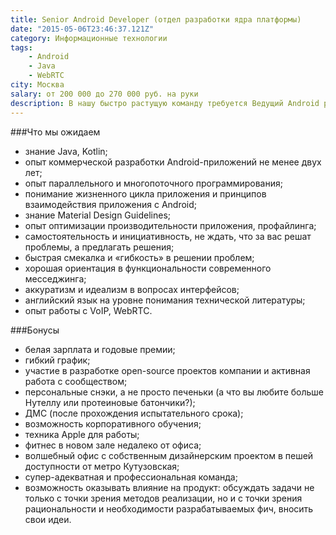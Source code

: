 ```yaml
---
title: Senior Android Developer (отдел разработки ядра платформы)
date: "2015-05-06T23:46:37.121Z"
category: Информационные технологии
tags:
    - Android
    - Java
    - WebRTC
city: Москва
salary: от 200 000 до 270 000 руб. на руки
description: В нашу быстро растущую команду требуется Ведущий Android разработчик для разработки клиентской части месседжинг платформы. Мы ищем человека, который сможет возглавить Android направление команды разработки. В его обязанностях будет поддержка Android клиентов, разработка новой функциональности и интерфейсов, руководство middle-разработчиками.
---
```


###Что мы ожидаем
- знание Java, Kotlin;
- опыт коммерческой разработки Android-приложений не менее двух лет;
- опыт параллельного и многопоточного программирования;
- понимание жизненного цикла приложения и принципов взаимодействия приложения с Android;
- знание Material Design Guidelines;
- опыт оптимизации производительности приложения, профайлинга;
- самостоятельность и инициативность, не ждать, что за вас решат проблемы, а предлагать решения;
- быстрая смекалка и «гибкость» в решении проблем;
- хорошая ориентация в функциональности современного месседжинга;
- аккуратизм и идеализм в вопросах интерфейсов;
- английский язык на уровне понимания технической литературы;
- опыт работы с VoIP, WebRTC.

###Бонусы
- белая зарплата и годовые премии;
- гибкий график;
- участие в разработке open-source проектов компании и активная работа с сообществом;
- персональные снэки, а не просто печеньки (а что вы любите больше Нутеллу или протеиновые батончики?);
- ДМС (после прохождения испытательного срока);
- возможность корпоративного обучения;
- техника Apple для работы;
- фитнес в новом зале недалеко от офиса;
- волшебный офис с собственным дизайнерским проектом в пешей доступности от метро Кутузовская;
- супер-адекватная и профессиональная команда;
- возможность оказывать влияние на продукт: обсуждать задачи не только с точки зрения методов реализации, но и с точки зрения рациональности и необходимости разрабатываемых фич, вносить свои идеи.
